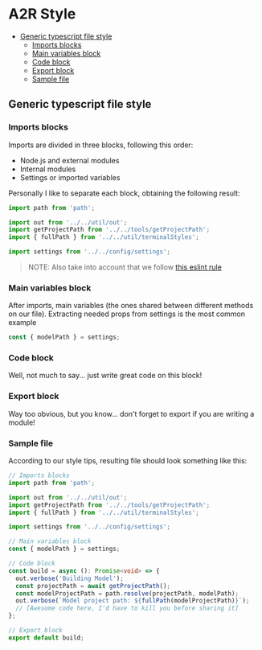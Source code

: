 # A2R Style  <!-- omit in toc -->

- [Generic typescript file style](#generic-typescript-file-style)
  - [Imports blocks](#imports-blocks)
  - [Main variables block](#main-variables-block)
  - [Code block](#code-block)
  - [Export block](#export-block)
  - [Sample file](#sample-file)

## Generic typescript file style

### Imports blocks

Imports are divided in three blocks, following this order:

- Node.js and external modules
- Internal modules
- Settings or imported variables

Personally I like to separate each block, obtaining the following result:

```ts
import path from 'path';

import out from '../../util/out';
import getProjectPath from '../../tools/getProjectPath';
import { fullPath } from '../../util/terminalStyles';

import settings from '../../config/settings';
```

> NOTE: Also take into account that we follow [this eslint rule](https://github.com/benmosher/eslint-plugin-import/blob/v2.19.1/docs/rules/order.md)

### Main variables block

After imports, main variables (the ones shared between different methods on our file). Extracting needed props from settings is the most common example

```ts
const { modelPath } = settings;
```

### Code block

Well, not much to say... just write great code on this block!

### Export block

Way too obvious, but you know... don't forget to export if you are writing a module!

### Sample file

According to our style tips, resulting file should look something like this:

```ts
// Imports blocks
import path from 'path';

import out from '../../util/out';
import getProjectPath from '../../tools/getProjectPath';
import { fullPath } from '../../util/terminalStyles';

import settings from '../../config/settings';

// Main variables block
const { modelPath } = settings;

// Code block
const build = async (): Promise<void> => {
  out.verbose('Building Model');
  const projectPath = await getProjectPath();
  const modelProjectPath = path.resolve(projectPath, modelPath);
  out.verbose(`Model project path: ${fullPath(modelProjectPath)}`);
  // [Awesome code here, I'd have to kill you before sharing it]
};

// Export block
export default build;

```
